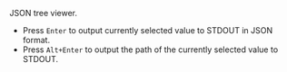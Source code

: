 JSON tree viewer.

* Press `Enter` to output currently selected value to STDOUT in JSON format.
* Press `Alt+Enter` to output the path of the currently selected value to STDOUT.
